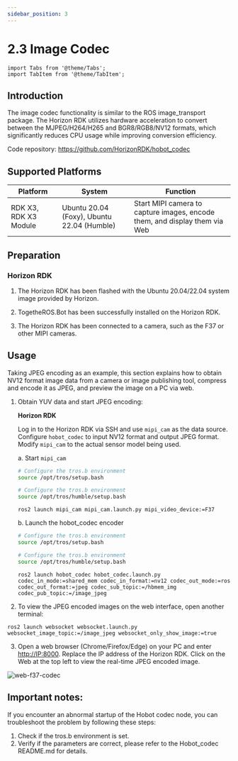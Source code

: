 ```yaml
---
sidebar_position: 3
---
```

# 2.3 Image Codec

```mdx-code-block
import Tabs from '@theme/Tabs';
import TabItem from '@theme/TabItem';
```

## Introduction

The image codec functionality is similar to the ROS image_transport package. The Horizon RDK utilizes hardware acceleration to convert between the MJPEG/H264/H265 and BGR8/RGB8/NV12 formats, which significantly reduces CPU usage while improving conversion efficiency.

Code repository: <https://github.com/HorizonRDK/hobot_codec>

## Supported Platforms

| Platform                       | System | Function                                |
| ------------------------------ | ---------------- | --------------------------------------------------- |
| RDK X3, RDK X3 Module | Ubuntu 20.04 (Foxy), Ubuntu 22.04 (Humble)     | Start MIPI camera to capture images, encode them, and display them via Web |

## Preparation

### Horizon RDK

1. The Horizon RDK has been flashed with the  Ubuntu 20.04/22.04 system image provided by Horizon.

2. TogetheROS.Bot has been successfully installed on the Horizon RDK.

3. The Horizon RDK has been connected to a camera, such as the F37 or other MIPI cameras.

## Usage

Taking JPEG encoding as an example, this section explains how to obtain NV12 format image data from a camera or image publishing tool, compress and encode it as JPEG, and preview the image on a PC via web.

1. Obtain YUV data and start JPEG encoding:

    **Horizon RDK**

    Log in to the Horizon RDK via SSH and use `mipi_cam` as the data source. Configure `hobot_codec` to input NV12 format and output JPEG format. Modify `mipi_cam` to the actual sensor model being used.

    a. Start `mipi_cam`

    <Tabs groupId="tros-distro">
    <TabItem value="foxy" label="Foxy">

    ```bash
    # Configure the tros.b environment
    source /opt/tros/setup.bash
    ```

    </TabItem>

    <TabItem value="humble" label="Humble">

    ```bash
    # Configure the tros.b environment
    source /opt/tros/humble/setup.bash
    ```

    </TabItem>

    </Tabs>

    ```shell
    ros2 launch mipi_cam mipi_cam.launch.py mipi_video_device:=F37
    ```

    b. Launch the hobot_codec encoder

    <Tabs groupId="tros-distro">
    <TabItem value="foxy" label="Foxy">

    ```bash
    # Configure the tros.b environment
    source /opt/tros/setup.bash
    ```

    </TabItem>

    <TabItem value="humble" label="Humble">

    ```bash
    # Configure the tros.b environment
    source /opt/tros/humble/setup.bash
    ```

    </TabItem>

    </Tabs>

    ```shell
    ros2 launch hobot_codec hobot_codec.launch.py codec_in_mode:=shared_mem codec_in_format:=nv12 codec_out_mode:=ros codec_out_format:=jpeg codec_sub_topic:=/hbmem_img codec_pub_topic:=/image_jpeg
    ```

2. To view the JPEG encoded images on the web interface, open another terminal:

```shell
ros2 launch websocket websocket.launch.py websocket_image_topic:=/image_jpeg websocket_only_show_image:=true
```

3. Open a web browser (Chrome/Firefox/Edge) on your PC and enter <http://IP:8000>. Replace the IP address of the Horizon RDK. Click on the Web at the top left to view the real-time JPEG encoded image.

 ![web-f37-codec](./image/hobot_codec/web-f37-codec.png "Real-time image")

## Important notes:
If you encounter an abnormal startup of the Hobot codec node, you can troubleshoot the problem by following these steps:

1. Check if the tros.b environment is set.
2. Verify if the parameters are correct, please refer to the Hobot_codec README.md for details.